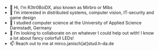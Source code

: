 - 👋 Hi, I’m R3tr0BoiDX, also known as Mirbro or Mibs
- 👀 I’m interested in distributed systems, computer vision, IT-security and game design
- 🌱 I studied computer science at the University of Applied Science Darmstadt, Germany
- 💞️ I’m looking to collaborate on on whatever I could help out with! I know a lot about fancy colorfull LEDs!
- 📫 Reach out to me at mirco.janisch[at]stud.h-da.de

<!---
R3tr0BoiDX/R3tr0BoiDX is a ✨ special ✨ repository because its `README.md` (this file) appears on your GitHub profile.
You can click the Preview link to take a look at your changes.
--->
